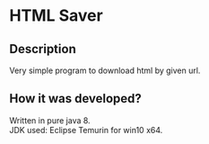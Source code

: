 # HTML Saver

## Description  
Very simple program to download html by given url.  

## How it was developed?  
Written in pure java 8.  
JDK used: Eclipse Temurin for win10 x64.  